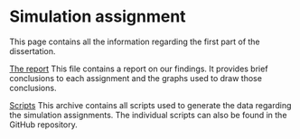 # Simulation assignment

This page contains all the information regarding the first part of the dissertation. 

[The report](https://github.com/kasperengelen/stride/blob/master/docs/simulation_files/Report.pdf)
This file contains a report on our findings. It provides brief conclusions to each assignment and the graphs used to draw those conclusions.

[Scripts](https://github.com/kasperengelen/stride/raw/master/docs/simulation_files/scripts.zip)
This archive contains all scripts used to generate the data regarding the simulation assignments. The individual scripts can also be found in the GitHub repository. 
